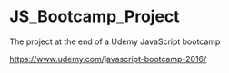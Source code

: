# JS_Bootcamp_Project
The project at the end of a Udemy JavaScript bootcamp

https://www.udemy.com/javascript-bootcamp-2016/
